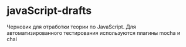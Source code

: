 # javaScript-drafts

Черновик для отработки теории по JavaScript. Для автоматизированного тестирования используются плагины mocha и chai
